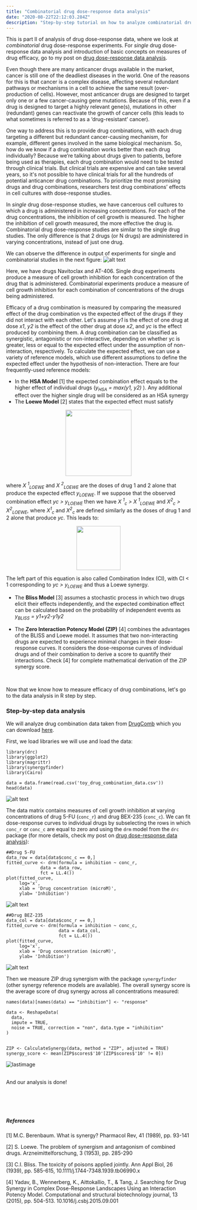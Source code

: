 ```yaml
---
title: "Combinatorial drug dose-response data analysis"
date: "2020-08-22T22:12:03.284Z"
description: "Step-by-step tutorial on how to analyze combinatorial drug dose-response data and derive measures of combinatorial drug efficacy."
---
```


This is part II of analysis of drug dose-response data, where we look at *combinatorial* drug dose-response experiments. For *single* drug dose-response data analysis and introduction of basic concepts on measures of drug efficacy, go to my post on [drug dose-response data analysis](../post-single-dose-response-data-analysis).
 
Even though there are many anticancer drugs available in the market, cancer is still one of the deadliest diseases in the world. One of the reasons for this is that cancer is a complex disease, affecting several redundant pathways or mechanisms in a cell to achieve the same result (over-production of cells). However, most anticancer drugs are designed to target only one or a few cancer-causing gene mutations. Because of this, even if a drug is designed to target a highly relevant gene(s), mutations in other (redundant) genes can reactivate the growth of cancer cells (this leads to what sometimes is referred to as a ‘drug-resistant’ cancer). 

One way to address this is to provide drug combinations, with each drug targeting a different but redundant cancer-causing mechanism, for example, different genes involved in the same biological mechanism. So, how do we know if a drug combination works better than each drug individually? Because we’re talking about drugs given to patients, before being used as therapies, each drug combination would need to be tested through clinical trials. But clinical trials are expensive and can take several years, so it's not possible to have clinical trials for all the hundreds of potential anticancer drug combinations. To prioritize the most promising drugs and drug combinations, researchers test drug combinations’ effects in cell cultures with dose-response studies.

In *single* drug dose-response studies, we have cancerous cell cultures to which a drug is administered in increasing concentrations. For each of the drug concentrations, the inhibition of cell growth is measured. The higher the inhibition of cell growth measured, the more effective the drug is. Combinatorial drug dose-response studies are similar to the single drug studies. The only difference is that 2 drugs (or N drugs) are administered in varying concentrations, instead of just one drug. 

We can observe the difference in output of experiments for single and combinatorial studies in the next figure:
![alt text](images/figure_1.jpg "Figure 1")

Here, we have drugs Navitoclax and AT-406. Single drug experiments produce a measure of cell growth inhibition for each concentration of the drug that is administered. Combinatorial experiments produce a measure of cell growth inhibition for each combination of concentrations of the drugs being administered. 

Efficacy of a drug combination is measured by comparing the measured effect of the drug combination vs the expected effect of the drugs if they did not interact with each other. Let's assume *y1* is the effect of one drug at dose *x1*, *y2* is the effect of the other drug at dose *x2*, and *yc* is the effect produced by combining them. A drug combination can be classified as synergistic, antagonistic or non-interactive, depending on whether yc is greater, less or equal to the expected effect under the assumption of non-interaction, respectively. To calculate the expected effect, we can use a variety of reference models, which use different assumptions to define the expected effect under the hypothesis of non-interaction. There are four frequently-used reference models: 

- In the **HSA Model** [1] the expected combination effect equals to the higher effect of individual drugs (*y<sub>HSA</sub> = max(y1, y2)* ). Any additional effect over the higher single drug will be considered as an HSA synergy
- The **Loewe Model** [2] states that the expected effect must satisfy
<p align="center">
<img width="180" src="https://render.githubusercontent.com/render/math?math=\frac{x_1}{X_{LOEWE}^1} %2B \frac{x_2}{X_{LOEWE}^2} = 1"/>
</p>

where *X <sup>1</sup><sub>LOEWE</sub>*  and *X <sup>2</sup><sub>LOEWE</sub>* are the doses of drug 1 and 2 alone that produce the expected effect *y<sub>LOEWE</sub>*. If we suppose that the observed combination effect *yc* *>* *y<sub>LOEWE</sub>* then we have *X <sup>1</sup><sub>c</sub>* *>* *X <sup>1</sup><sub>LOEWE</sub>* and *X<sup>2</sup><sub>c</sub>* *>* *X<sup>2</sup><sub>LOEWE</sub>*, where *X<sup>1</sup><sub>c</sub>* and *X<sup>2</sup><sub>c</sub>* are defined similarly as the doses of drug 1 and 2 alone that produce *yc*. This leads to:

<p align="center">
<img width="120" src="https://render.githubusercontent.com/render/math?math=\frac{x_1}{X_{c}^1} %2B \frac{x_2}{X_{c}^2} < 1"/>
</p>


The left part of this equation is also called Combination Index (CI), with CI < 1 corresponding to *yc* *>* *y<sub>LOEWE</sub>* and thus a Loewe synergy.
                 
                 
- The **Bliss Model** [3] assumes a stochastic process in which two drugs elicit their effects independently, and the expected combination effect can be calculated based on the probability of independent events as *y<sub>BLISS</sub>* *=* *y1+y2-y1y2*

- The **Zero Interaction Potency Model (ZIP)** [4] combines the advantages of the BLISS and Loewe model. It assumes that two non-interacting drugs are expected to experience minimal changes in their dose-response curves. It considers the dose-response curves of individual drugs and of their combination to derive a score to quantify their interactions. Check [4] for complete mathematical derivation of the ZIP synergy score. 

<br>

Now that we know how to measure efficacy of drug combinations, let's go to the data analysis in R step by step.

### Step-by-step data analysis

We will analyze drug combination data taken from [DrugComb](https://drugcomb.fimm.fi) which you can download <a href="toy_drug_combination_data.csv" download>here</a>.

First, we load libraries we will use and load the data:
```
library(drc)
library(ggplot2)
library(magrittr)
library(synergyfinder)
library(Cairo)

data = data.frame(read.csv('toy_drug_combination_data.csv'))
head(data)
```
![alt text](images/head_data_.png "Figure 2")
<br>

The data matrix contains measures of cell growth inhibition at varying concentrations of drug 5-FU (`conc_r`) and drug BEX-235 (`conc_c`). We can fit dose-response curves to individual drugs by subselecting the rows in which `conc_r` or `conc_c` are equal to zero and using the `drm` model from the `drc` package (for more details, check my post on [drug dose-response data analysis](../post-single-dose-response-data-analysis)):

```
##Drug 5-FU
data_row = data[data$conc_c == 0,]
fitted_curve <- drm(formula = inhibition ~ conc_r,
             data = data_row,
             fct = LL.4())
plot(fitted_curve, 
     log='x', 
     xlab = 'Drug concentration (microM)', 
     ylab= 'Inhibition')
```

![alt text](images/image_fitted_dose_response_5fu.png "DR fitted 5-FU" )

```
##Drug BEZ-235
data_col = data[data$conc_r == 0,]
fitted_curve <- drm(formula = inhibition ~ conc_c,
                    data = data_col,
                    fct = LL.4())
plot(fitted_curve, 
     log='x', 
     xlab = 'Drug concentration (microM)', 
     ylab= 'Inhibition')
```

![alt text](images/image_fitted_dose_response_bez.png "DR fitted 5-FU" )

Then we measure ZIP drug synergism with the package `synergyfinder` (other synergy reference models are available). The overall synergy score is the average score of drug synergy across all concentrations measured:
```
names(data)[names(data) == "inhibition"] <- "response"

data <- ReshapeData(
  data,
  impute = TRUE,
  noise = TRUE, correction = "non", data.type = "inhibition"
)


ZIP <- CalculateSynergy(data, method = "ZIP", adjusted = TRUE)
synergy_score <- mean(ZIP$scores$'10'[ZIP$scores$'10' != 0])
```
![lastimage](images/synergy_score_.png "Figure synergy score")

<br>
And our analysis is done!





<br>
<br>
<br>
<br>
<br>

##### References
[1] M.C. Berenbaum. What is synergy? Pharmacol Rev, 41 (1989), pp. 93-141

[2] S. Loewe. The problem of synergism and antagonism of combined drugs. Arzneimittelforschung, 3 (1953), pp. 285-290

[3] C.I. Bliss. The toxicity of poisons applied jointly. Ann Appl Biol, 26 (1939), pp. 585-615, 10.1111/j.1744-7348.1939.tb06990.x

[4] Yadav, B., Wennerberg, K., Aittokallio, T., & Tang, J. Searching for Drug Synergy in Complex Dose-Response Landscapes Using an Interaction Potency Model. Computational and structural biotechnology journal, 13 (2015), pp. 504-513. 10.1016/j.csbj.2015.09.001






